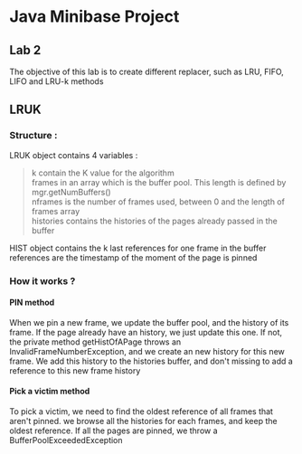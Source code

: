 # Java Minibase Project 

## Lab 2
The objective of this lab is to create different replacer, such as LRU, FIFO, LIFO and LRU-k methods
## LRUK 

### Structure : 
LRUK object contains 4 variables : 
> k contain the K value for the algorithm  
> frames in an array which is the buffer pool. This length is defined by mgr.getNumBuffers()  
> nframes is the number of frames used, between 0 and the length of frames array  
> histories contains the histories of the pages already passed in the buffer  

HIST object contains the k last references for one frame in the buffer  
	references are the timestamp of the moment of the page is pinned
### How it works ?

#### PIN method
When we pin a new frame, we update the buffer pool, and the history of its frame. If the page already have an history, we just update this one. If not, the private method getHistOfAPage throws an InvalidFrameNumberException, and we create an new history for this new frame. We add this history to the histories buffer, and don't missing to add a reference to this new frame history

#### Pick a victim method
To pick a victim, we need to find the oldest reference of all frames that aren't pinned. we browse all the histories for each frames, and keep the oldest reference. If all the pages are pinned, we throw a BufferPoolExceededException
